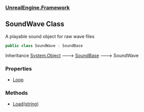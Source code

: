 ### [UnrealEngine.Framework](./UnrealEngine-Framework.md 'UnrealEngine.Framework')
## SoundWave Class
A playable sound object for raw wave files  
```csharp
public class SoundWave : SoundBase
```
Inheritance [System.Object](https://docs.microsoft.com/en-us/dotnet/api/System.Object 'System.Object') &#129106; [SoundBase](./SoundBase.md 'UnrealEngine.Framework.SoundBase') &#129106; SoundWave  
### Properties
- [Loop](./SoundWave-Loop.md 'UnrealEngine.Framework.SoundWave.Loop')
### Methods
- [Load(string)](./SoundWave-Load(string).md 'UnrealEngine.Framework.SoundWave.Load(string)')
